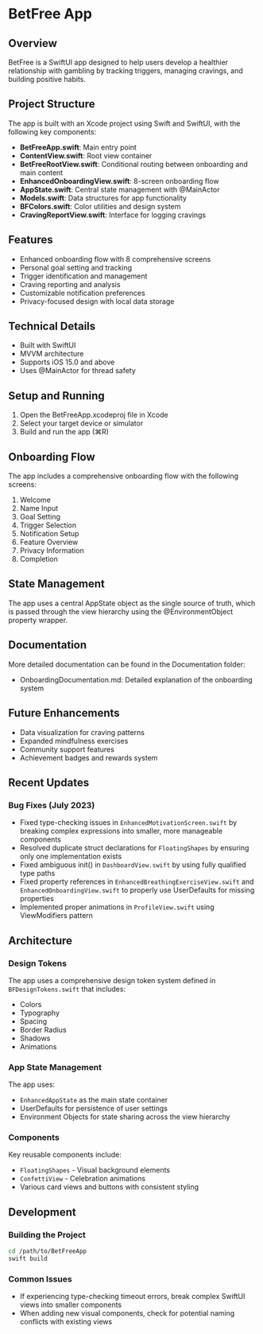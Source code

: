 # BetFree App

## Overview
BetFree is a SwiftUI app designed to help users develop a healthier relationship with gambling by tracking triggers, managing cravings, and building positive habits.

## Project Structure
The app is built with an Xcode project using Swift and SwiftUI, with the following key components:

- **BetFreeApp.swift**: Main entry point
- **ContentView.swift**: Root view container
- **BetFreeRootView.swift**: Conditional routing between onboarding and main content
- **EnhancedOnboardingView.swift**: 8-screen onboarding flow
- **AppState.swift**: Central state management with @MainActor
- **Models.swift**: Data structures for app functionality
- **BFColors.swift**: Color utilities and design system
- **CravingReportView.swift**: Interface for logging cravings

## Features
- Enhanced onboarding flow with 8 comprehensive screens
- Personal goal setting and tracking
- Trigger identification and management
- Craving reporting and analysis
- Customizable notification preferences
- Privacy-focused design with local data storage

## Technical Details
- Built with SwiftUI
- MVVM architecture
- Supports iOS 15.0 and above
- Uses @MainActor for thread safety

## Setup and Running
1. Open the BetFreeApp.xcodeproj file in Xcode
2. Select your target device or simulator
3. Build and run the app (⌘R)

## Onboarding Flow
The app includes a comprehensive onboarding flow with the following screens:
1. Welcome
2. Name Input
3. Goal Setting
4. Trigger Selection
5. Notification Setup
6. Feature Overview
7. Privacy Information
8. Completion

## State Management
The app uses a central AppState object as the single source of truth, which is passed through the view hierarchy using the @EnvironmentObject property wrapper.

## Documentation
More detailed documentation can be found in the Documentation folder:
- OnboardingDocumentation.md: Detailed explanation of the onboarding system

## Future Enhancements
- Data visualization for craving patterns
- Expanded mindfulness exercises
- Community support features
- Achievement badges and rewards system

## Recent Updates

### Bug Fixes (July 2023)

- Fixed type-checking issues in `EnhancedMotivationScreen.swift` by breaking complex expressions into smaller, more manageable components
- Resolved duplicate struct declarations for `FloatingShapes` by ensuring only one implementation exists
- Fixed ambiguous init() in `DashboardView.swift` by using fully qualified type paths
- Fixed property references in `EnhancedBreathingExerciseView.swift` and `EnhancedOnboardingView.swift` to properly use UserDefaults for missing properties
- Implemented proper animations in `ProfileView.swift` using ViewModifiers pattern

## Architecture

### Design Tokens

The app uses a comprehensive design token system defined in `BFDesignTokens.swift` that includes:

- Colors
- Typography
- Spacing
- Border Radius
- Shadows
- Animations

### App State Management

The app uses:
- `EnhancedAppState` as the main state container
- UserDefaults for persistence of user settings
- Environment Objects for state sharing across the view hierarchy

### Components

Key reusable components include:
- `FloatingShapes` - Visual background elements
- `ConfettiView` - Celebration animations
- Various card views and buttons with consistent styling

## Development

### Building the Project

```bash
cd /path/to/BetFreeApp
swift build
```

### Common Issues

- If experiencing type-checking timeout errors, break complex SwiftUI views into smaller components
- When adding new visual components, check for potential naming conflicts with existing views 